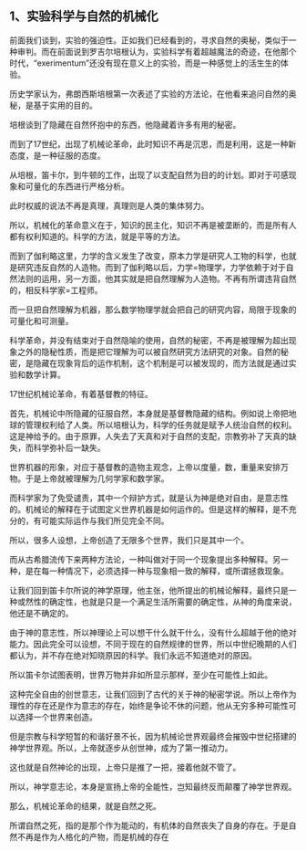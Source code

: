 <h2>1、实验科学与自然的机械化</h2><p data-pid="eFaEK3MF">前面我们谈到，实验的强迫性。正如我们已经看到的，寻求自然的奥秘，类似于一种审判。而在前面说到罗吉尔培根认为，实验科学有着超越魔法的奇迹，在他那个时代，“exerimentum”还没有现在意义上的实验，而是一种感觉上的活生生的体验。</p><p data-pid="enr4w5Qd">历史学家认为，弗朗西斯培根第一次表述了实验的方法论，在他看来追问自然的奥秘，是基于实用的目的。</p><p data-pid="pX6JbDzW">培根谈到了隐藏在自然怀抱中的东西，他隐藏着许多有用的秘密。</p><p data-pid="Wzydiegj">而到了17世纪，出现了机械论革命，此时知识不再是沉思，而是利用，这是一种新态度，是一种征服的态度。</p><p data-pid="iZS6a1Bx">从培根，笛卡尔，到牛顿的工作，出现了以支配自然为目的的计划。即对于可感现象和可量化的东西进行严格分析。</p><p data-pid="5DNslM2M">此时权威的说法不再是真理，真理则是人类的集体努力。</p><p data-pid="fNrbNKh1">所以，机械化的革命意义在于，知识的民主化，知识不再是被垄断的，而是所有人都有权利知道的。科学的方法，就是平等的方法。</p><p data-pid="2MJaRMdV">而到了伽利略这里，力学的含义发生了改变，原本力学是研究人工物的科学，也就是研究违反自然的人造物。而到了伽利略以后，力学=物理学，力学依赖于对于自然法则的运用，另一方面，他其实就是把自然理解为人造物。不再有所谓违背自然的，相反科学家=工程师。</p><p data-pid="7f3Y5j-v">而一旦把自然理解为机器，那么数学物理学就会把自己的研究内容，局限于现象的可量化和可测量。</p><p data-pid="IzsyWrMw">科学革命，并没有结束对于自然隐喻的使用，自然的秘密，不再是被理解为超出现象之外的隐秘性质，而是把它理解为可以被自然研究方法研究的对象。自然的秘密，是隐藏在现象背后的运作机制，这个机制是可以被发现的，而方法就是通过实验和数学计算。</p><p data-pid="fMhCXnA-">17世纪机械论革命，有着基督教的特征。</p><p data-pid="2EHVKPbU">首先，机械论中所隐藏的征服自然，本身就是基督教隐藏的结构。例如说上帝把地球的管理权利给了人类。所以培根认为，科学的任务就是赋予人统治自然的权利。这是神给予的。由于原罪，人失去了天真和对于自然的支配，宗教弥补了天真的缺失，而科学弥补后一缺失。</p><p data-pid="Ua8w1Dtc">世界机器的形象，对应于基督教的造物主观念，上帝以度量，数，重量来安排万物。于是上帝就被理解为几何学家和数学家。</p><p data-pid="IlBe-jFT">而科学家为了免受谴责，其中一个辩护方式，就是认为神是绝对自由，是意志性的。机械论的解释在于试图定义世界机器是如何运作的。但是这样的解释，是不充分的，有可能实际运作与我们所见完全不同。</p><p data-pid="Dc9JS5lD">所以，很多人设想，上帝创造了无限多个世界，我们只是其中一个。</p><p data-pid="W7zk3dds">而从古希腊流传下来两种方法论，一种叫做对于同一个现象提出多种解释。另一种，是在每一种情况下，必须选择一种与现象相一致的解释，或所谓拯救现象。</p><p data-pid="ujkkDNbo">让我们回到笛卡尔所说的神学原理，他主张，他所提出的机械论解释，最终只是一种或然性的确定性，也就是只是一个满足生活所需要的确定性，从神的角度来说，他还是不确定的。</p><p data-pid="00MpPYyn">由于神的意志性，所以神理论上可以想干什么就干什么，没有什么超越于他的绝对能力。因此完全可以设想，不同于现在的自然规律的世界，所以中世纪晚期的人们都认为，并不存在绝对知晓原因的科学。我们永远不知道绝对的原因。</p><p data-pid="SqxKiqWt">所以笛卡尔试图表明，世界万物并非如所显示那样，至少在可能性上如此。</p><p data-pid="ajsiqkxy">这种完全自由的创世意志，让我们回到了古代的关于神的秘密学说。所以上帝作为理性的存在还是作为意志的存在，始终是争论不休的问题，他从无穷多种可能性可以选择一个世界来创造。</p><p data-pid="3jl84T4a">但是宗教与科学短暂的和谐好景不长，因为机械论世界观最终会摧毁中世纪搭建的神学世界观。所以，上帝就逐步从创世神，成为了第一推动力。</p><p data-pid="lAEhXL5z">这也就是自然神论的出现，上帝只是推了一把，接着他就不管了。</p><p data-pid="lhy3JgWm">所以，神学意志论，本身是宣扬上帝的全能性，岂知最终反而颠覆了神学世界观。</p><p data-pid="tfJqXKmI">那么，机械论革命的结果，就是自然之死。</p><p data-pid="X02Rmsga">所谓自然之死，指的是那个作为能动的，有机体的自然丧失了自身的存在。于是自然不再是作为人格化的产物，而是机械的存在</p><p></p><p></p><p></p><p></p><p></p><p></p><p></p><p></p><p></p>